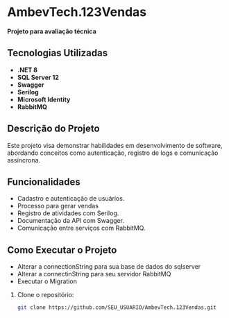 # AmbevTech.123Vendas

**Projeto para avaliação técnica**

## Tecnologias Utilizadas

- **.NET 8**
- **SQL Server 12**
- **Swagger**
- **Serilog**
- **Microsoft Identity**
- **RabbitMQ**

## Descrição do Projeto

Este projeto visa demonstrar habilidades em desenvolvimento de software, abordando conceitos como autenticação, registro de logs e comunicação assíncrona.

## Funcionalidades

- Cadastro e autenticação de usuários.
- Processo para gerar vendas
- Registro de atividades com Serilog.
- Documentação da API com Swagger.
- Comunicação entre serviços com RabbitMQ.

## Como Executar o Projeto
- Alterar a connectionString para sua base de dados do sqlserver
- Alterar a connectinString para seu servidor RabbitMQ
- Executar o Migration
  
1. Clone o repositório:
   ```bash
   git clone https://github.com/SEU_USUARIO/AmbevTech.123Vendas.git

